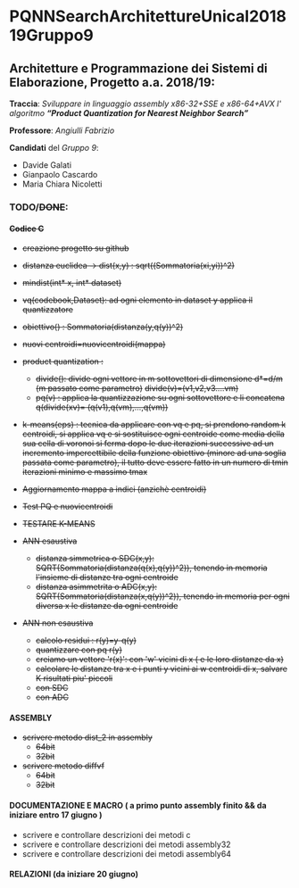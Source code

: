 # PQNNSearchArchitettureUnical201819Gruppo9

## Architetture e Programmazione dei Sistemi di Elaborazione, Progetto a.a. 2018/19:

**Traccia**: *Sviluppare in linguaggio assembly x86-32+SSE e x86-64+AVX l' algoritmo* ***“Product Quantization for Nearest Neighbor Search”***

**Professore**: *Angiulli Fabrizio*

**Candidati** del *Gruppo 9*:

* Davide Galati
* Gianpaolo Cascardo
* Maria Chiara Nicoletti

### TODO/~~DONE~~:

#### ~~Codice C~~
* ~~creazione progetto su github~~
* ~~distanza euclidea -> dist(x,y) : sqrt((Sommatoria(xi,yi))^2)~~
* ~~mindist(int* x, int* dataset)~~
* ~~vq(codebook,Dataset): ad ogni elemento in dataset y applica il quantizzatore~~
* ~~obiettivo() :  Sommatoria(distanza(y,q(y))^2)~~
* ~~nuovi centroidi=nuovicentroidi(mappa)~~ 
* ~~product quantization :~~
  * ~~divide(): divide ogni vettore in m sottovettori di dimensione d*=d/m (m passato come parametro)~~
    ~~divide(v)=(v1,v2,v3....vm)~~
  * ~~pq(v) : applica la quantizzazione su ogni sottovettore e li concatena 
    q(divide(xv)= (q(v1),q(vm),...,q(vm))~~
* ~~k-means(eps) : tecnica da applicare con vq e pq, si prendono random k centroidi, si applica vq e si sostituisce ogni centroide come media della sua cella di voronoi si ferma dopo le due iterazioni successive ad un incremento impercettibile della funzione obiettivo (minore ad una soglia passata come parametro), il tutto deve essere fatto in un numero di tmin iterazioni minimo e massimo tmax~~

* ~~Aggiornamento mappa a indici (anzichè centroidi)~~

* ~~Test PQ e nuovicentroidi~~

* ~~TESTARE K-MEANS~~

* ~~ANN esaustiva~~
  * ~~distanza simmetrica o SDC(x,y): SQRT(Sommatoria(distanza(q(x),q(y))^2)), tenendo in memoria l'insieme di distanze tra ogni centroide~~
  * ~~distanza asimmetrita o ADC(x,y): SQRT(Sommatoria(distanza(x,q(y))^2)),    tenendo in memoria per ogni diversa x le distanze da ogni centroide~~
* ~~ANN non esaustiva~~
  * ~~calcolo residui : r(y)=y-q(y)~~
  * ~~quantizzare con pq r(y)~~
  * ~~creiamo un vettore 'r(x)': con  'w' vicini di x ( e le loro distanze da x)~~
  * ~~calcolare le distanze tra x e i punti y vicini ai w centroidi di x, salvare K risultati piu' piccoli~~
  * ~~con SDC~~
  * ~~con ADC~~

#### ASSEMBLY

* ~~scrivere metodo dist_2 in assembly~~
  * ~~64bit~~
  * ~~32bit~~ 
* ~~scrivere metodo diffvf~~
  * ~~64bit~~
  * ~~32bit~~ 

#### DOCUMENTAZIONE E MACRO ( a primo punto assembly finito && da iniziare entro 17 giugno )
* scrivere e controllare descrizioni dei metodi c
* scrivere e controllare descrizioni dei metodi assembly32
* scrivere e controllare descrizioni dei metodi assembly64

#### RELAZIONI (da iniziare 20 giugno)


